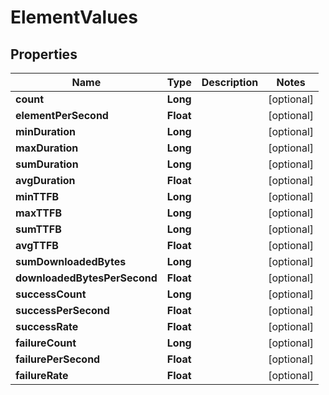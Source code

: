 
# ElementValues

## Properties
Name | Type | Description | Notes
------------ | ------------- | ------------- | -------------
**count** | **Long** |  |  [optional]
**elementPerSecond** | **Float** |  |  [optional]
**minDuration** | **Long** |  |  [optional]
**maxDuration** | **Long** |  |  [optional]
**sumDuration** | **Long** |  |  [optional]
**avgDuration** | **Float** |  |  [optional]
**minTTFB** | **Long** |  |  [optional]
**maxTTFB** | **Long** |  |  [optional]
**sumTTFB** | **Long** |  |  [optional]
**avgTTFB** | **Float** |  |  [optional]
**sumDownloadedBytes** | **Long** |  |  [optional]
**downloadedBytesPerSecond** | **Float** |  |  [optional]
**successCount** | **Long** |  |  [optional]
**successPerSecond** | **Float** |  |  [optional]
**successRate** | **Float** |  |  [optional]
**failureCount** | **Long** |  |  [optional]
**failurePerSecond** | **Float** |  |  [optional]
**failureRate** | **Float** |  |  [optional]




